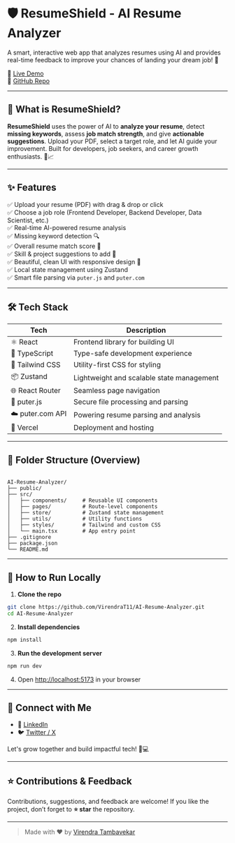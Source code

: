 
# 🛡️ ResumeShield - AI Resume Analyzer

A smart, interactive web app that analyzes resumes using AI and provides real-time feedback to improve your chances of landing your dream job! 🚀

🔗 [Live Demo](https://ai-resume-analyzer-delta-mauve.vercel.app/)  
📂 [GitHub Repo](https://github.com/VirendraT11/AI-Resume-Analyzer)

---

## 🧠 What is ResumeShield?

**ResumeShield** uses the power of AI to **analyze your resume**, detect **missing keywords**, assess **job match strength**, and give **actionable suggestions**. Upload your PDF, select a target role, and let AI guide your improvement. Built for developers, job seekers, and career growth enthusiasts. 💼📈

---

## ✨ Features

✅ Upload your resume (PDF) with drag & drop or click  
✅ Choose a job role (Frontend Developer, Backend Developer, Data Scientist, etc.)  
✅ Real-time AI-powered resume analysis  
✅ Missing keyword detection 🔍  
✅ Overall resume match score 🧮  
✅ Skill & project suggestions to add 📌  
✅ Beautiful, clean UI with responsive design 💅  
✅ Local state management using Zustand  
✅ Smart file parsing via `puter.js` and `puter.com`  

---

## 🛠️ Tech Stack

| Tech            | Description                                |
|-----------------|--------------------------------------------|
| ⚛️ React        | Frontend library for building UI           |
| 🧠 TypeScript    | Type-safe development experience           |
| 💨 Tailwind CSS  | Utility-first CSS for styling              |
| 📦 Zustand       | Lightweight and scalable state management |
| 🌐 React Router  | Seamless page navigation                  |
| 🧾 puter.js      | Secure file processing and parsing        |
| ☁️ puter.com API | Powering resume parsing and analysis      |
| 🚀 Vercel        | Deployment and hosting                    |

---

## 📂 Folder Structure (Overview)

```

AI-Resume-Analyzer/
├── public/
├── src/
│   ├── components/     # Reusable UI components
│   ├── pages/          # Route-level components
│   ├── store/          # Zustand state management
│   ├── utils/          # Utility functions
│   ├── styles/         # Tailwind and custom CSS
│   └── main.tsx        # App entry point
├── .gitignore
├── package.json
└── README.md

````

---

## 🧪 How to Run Locally

1. **Clone the repo**
```bash
git clone https://github.com/VirendraT11/AI-Resume-Analyzer.git
cd AI-Resume-Analyzer
````

2. **Install dependencies**

```bash
npm install
```

3. **Run the development server**

```bash
npm run dev
```

4. Open [http://localhost:5173](http://localhost:5173) in your browser

---

## 🤝 Connect with Me

* 💼 [LinkedIn](https://www.linkedin.com/in/virendra-tambavekar/)
* 🐦 [Twitter / X](https://x.com/VirendraCodes)

Let's grow together and build impactful tech! 🌱💻

---

## ⭐ Contributions & Feedback

Contributions, suggestions, and feedback are welcome!
If you like the project, don’t forget to **⭐ star** the repository.

---

> Made with ❤️ by [Virendra Tambavekar](https://github.com/VirendraT11)


